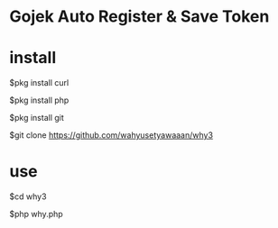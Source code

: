 # Gojek Auto Register & Save Token 

# install

  $pkg install curl

  $pkg install php

  $pkg install git

  $git clone https://github.com/wahyusetyawaaan/why3

# use 

$cd why3

$php why.php

